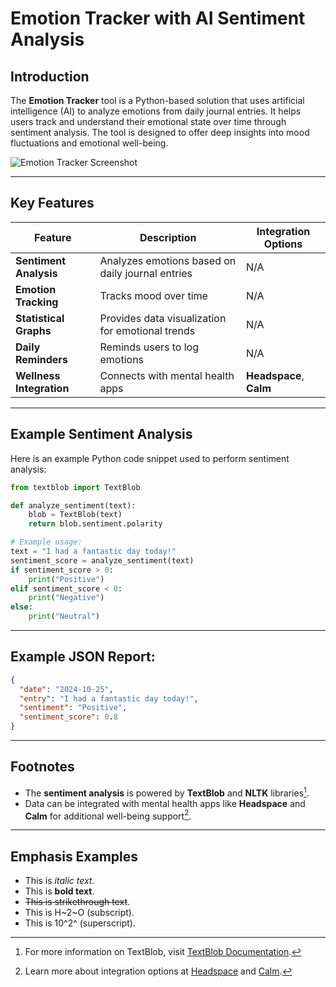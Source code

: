 
# Emotion Tracker with AI Sentiment Analysis

## Introduction
The **Emotion Tracker** tool is a Python-based solution that uses artificial intelligence (AI) to analyze emotions from daily journal entries. It helps users track and understand their emotional state over time through sentiment analysis. The tool is designed to offer deep insights into mood fluctuations and emotional well-being.

![Emotion Tracker Screenshot](./DALL·E_2024-10-24_10.55.24.webp)

---

## Key Features
| Feature                | Description                                                   | Integration Options            |
|------------------------|---------------------------------------------------------------|--------------------------------|
| **Sentiment Analysis**  | Analyzes emotions based on daily journal entries              | N/A                            |
| **Emotion Tracking**    | Tracks mood over time                                         | N/A                            |
| **Statistical Graphs**  | Provides data visualization for emotional trends              | N/A                            |
| **Daily Reminders**     | Reminds users to log emotions                                 | N/A                            |
| **Wellness Integration**| Connects with mental health apps                              | **Headspace**, **Calm**        |

---

## Example Sentiment Analysis

Here is an example Python code snippet used to perform sentiment analysis:

```python
from textblob import TextBlob

def analyze_sentiment(text):
    blob = TextBlob(text)
    return blob.sentiment.polarity

# Example usage:
text = "I had a fantastic day today!"
sentiment_score = analyze_sentiment(text)
if sentiment_score > 0:
    print("Positive")
elif sentiment_score < 0:
    print("Negative")
else:
    print("Neutral")
```

---

## Example JSON Report:

```json
{
  "date": "2024-10-25",
  "entry": "I had a fantastic day today!",
  "sentiment": "Positive",
  "sentiment_score": 0.8
}
```

---

## Footnotes

- The **sentiment analysis** is powered by **TextBlob** and **NLTK** libraries[^1].
- Data can be integrated with mental health apps like **Headspace** and **Calm** for additional well-being support[^2].

[^1]: For more information on TextBlob, visit [TextBlob Documentation](https://textblob.readthedocs.io/en/dev/).
[^2]: Learn more about integration options at [Headspace](https://www.headspace.com) and [Calm](https://www.calm.com).

---

## Emphasis Examples
- This is *italic text*.
- This is **bold text**.
- ~~This is strikethrough text~~.
- This is H~2~O (subscript).
- This is 10^2^ (superscript).
